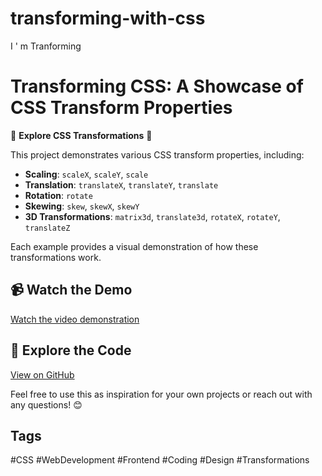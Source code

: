 # transforming-with-css
I ' m Tranforming
# Transforming CSS: A Showcase of CSS Transform Properties

🎨 **Explore CSS Transformations** 🎨

This project demonstrates various CSS transform properties, including:
- **Scaling**: `scaleX`, `scaleY`, `scale`
- **Translation**: `translateX`, `translateY`, `translate`
- **Rotation**: `rotate`
- **Skewing**: `skew`, `skewX`, `skewY`
- **3D Transformations**: `matrix3d`, `translate3d`, `rotateX`, `rotateY`, `translateZ`

Each example provides a visual demonstration of how these transformations work.

## 📹 Watch the Demo
[Watch the video demonstration](https://youtu.be/fUjgr5z7pt4?si=qqEWQ5y_KJmj1_DF)

## 🔗 Explore the Code
[View on GitHub](https://github.com/yourusername/CSS-Transforms-Example)

Feel free to use this as inspiration for your own projects or reach out with any questions! 😊

## Tags
#CSS #WebDevelopment #Frontend #Coding #Design #Transformations


